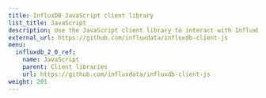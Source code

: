 ```yaml
---
title: InfluxDB JavaScript client library
list_title: JavaScript
description: Use the JavaScript client library to interact with InfluxDB.
external_url: https://github.com/influxdata/influxdb-client-js
menu:
  influxdb_2_0_ref:
    name: JavaScript
    parent: Client libraries
    url: https://github.com/influxdata/influxdb-client-js
weight: 201
---
```

